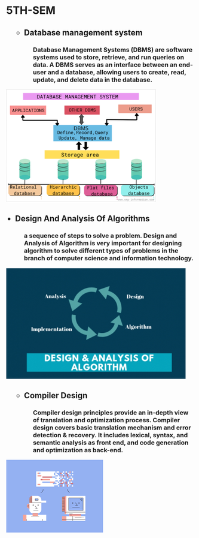 # 5TH-SEM



  

<ol>
<ul><h2><li>Database management system</li></h2>
<ul><h3>Database Management Systems (DBMS) are software systems used to store, retrieve, and run queries on data. A DBMS serves as an interface between an end-user and a database, allowing users to create, read, update, and delete data in the database.</h3></ul>
</ul>
</ol>
<img src="DBMS/database-management.png" width="400" height="300">
<ul><h2><li>Design And Analysis Of Algorithms</li></h2>
<ul><h3>a sequence of steps to solve a problem. Design and Analysis of Algorithm is very important for designing algorithm to solve different types of problems in the branch of computer science and information technology.</h3></ul>
</ul>
</ol>
<img src="DAA/884_medium.png" class="center">


<ol>
<ul><h2><li>Compiler Design</li></h2>
<ul><h3>Compiler design principles provide an in-depth view of translation and optimization process. Compiler design covers basic translation mechanism and error detection & recovery. It includes lexical, syntax, and semantic analysis as front end, and code generation and optimization as back-end.</h3></ul>
</ul></ol>



<img src="Compiler-Design/download.png" class="center">
